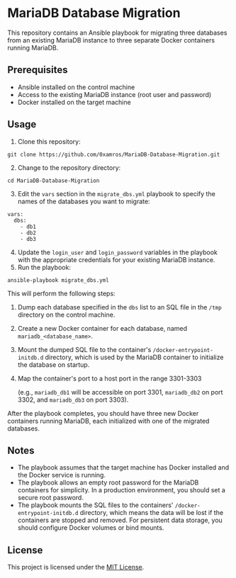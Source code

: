 
# MariaDB Database Migration

This repository contains an Ansible playbook for migrating three databases from an existing MariaDB instance to three separate Docker containers running MariaDB.

## Prerequisites

-   Ansible installed on the control machine
-   Access to the existing MariaDB instance (root user and password)
-   Docker installed on the target machine

## Usage

1.  Clone this repository:
```
git clone https://github.com/0xamros/MariaDB-Database-Migration.git
```

2.  Change to the repository directory:

```
cd MariaDB-Database-Migration
```

3.  Edit the `vars` section in the `migrate_dbs.yml` playbook to specify the names of the databases you want to migrate:

```
vars:
  dbs:
    - db1
    - db2
    - db3
```

4.  Update the `login_user` and `login_password` variables in the playbook with the appropriate credentials for your existing MariaDB instance.
5.  Run the playbook:

```
ansible-playbook migrate_dbs.yml
```

This will perform the following steps:

1.  Dump each database specified in the `dbs` list to an SQL file in the `/tmp` directory on the control machine.
2.  Create a new Docker container for each database, named `mariadb_<database_name>`.
3.  Mount the dumped SQL file to the container's `/docker-entrypoint-initdb.d` directory, which is used by the MariaDB container to initialize the database on startup.
4.  Map the container's port to a host port in the range 3301-3303

    (e.g., `mariadb_db1` will be accessible on port 3301,
    `mariadb_db2` on port 3302,
    and `mariadb_db3` on port 3303).

After the playbook completes, you should have three new Docker containers running MariaDB, each initialized with one of the migrated databases.

## Notes

-   The playbook assumes that the target machine has Docker installed and the Docker service is running.
-   The playbook allows an empty root password for the MariaDB containers for simplicity. In a production environment, you should set a secure root password.
-   The playbook mounts the SQL files to the containers' `/docker-entrypoint-initdb.d` directory, which means the data will be lost if the containers are stopped and removed. For persistent data storage, you should configure Docker volumes or bind mounts.

## License

This project is licensed under the [MIT License](LICENSE).
